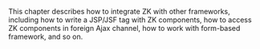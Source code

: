 This chapter describes how to integrate ZK with other frameworks,
including how to write a JSP/JSF tag with ZK components, how to access
ZK components in foreign Ajax channel, how to work with form-based
framework, and so on.
